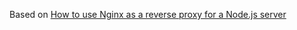 Based on [How to use Nginx as a reverse proxy for a Node.js server](https://blog.logrocket.com/how-to-run-node-js-server-nginx/)